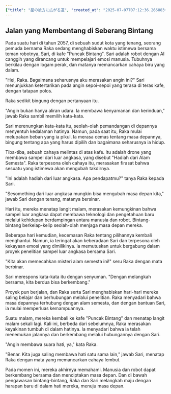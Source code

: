 ```yaml
---
{"title": "星の彼方に広がる道", "created_at": "2025-07-07T07:12:36.266883+09:00", "pattern_id": 6, "pattern_name": "共同変身型", "year": 2057}
---
```


## Jalan yang Membentang di Seberang Bintang

Pada suatu hari di tahun 2057, di sebuah sudut kota yang tenang, seorang pemuda bernama Raka sedang menghabiskan waktu istimewa bersama teman robotnya, Sari, di kafe "Puncak Bintang". Sari adalah robot dengan AI canggih yang dirancang untuk mempelajari emosi manusia. Tubuhnya berkilau dengan logam perak, dan matanya memancarkan cahaya biru yang dalam.

"Hei, Raka. Bagaimana seharusnya aku merasakan angin ini?" Sari menunjukkan ketertarikan pada angin sepoi-sepoi yang terasa di teras kafe, dengan tatapan polos.

Raka sedikit bingung dengan pertanyaan itu. 

"Angin bukan hanya aliran udara. Ia membawa kenyamanan dan kerinduan," jawab Raka sambil memilih kata-kata.

Sari merenungkan kata-kata itu, seolah-olah pemandangan di depannya menyentuh kedalaman hatinya. Namun, pada saat itu, Raka mulai melupakan beban yang ia pikul. Ia merasa cemas tentang masa depannya, bingung tentang apa yang harus dipilih dan bagaimana seharusnya ia hidup.

Tiba-tiba, sebuah cahaya melintas di atas kafe. Itu adalah drone yang membawa sampel dari luar angkasa, yang disebut "Hadiah dari Alam Semesta". Raka terpesona oleh cahaya itu, merasakan firasat bahwa sesuatu yang istimewa akan mengubah takdirnya.

"Ini adalah hadiah dari luar angkasa. Apa pendapatmu?" tanya Raka kepada Sari.

"Sesomething dari luar angkasa mungkin bisa mengubah masa depan kita," jawab Sari dengan tenang, matanya bersinar.

Hari itu, mereka menatap langit malam, merasakan kemungkinan bahwa sampel luar angkasa dapat membawa teknologi dan pengetahuan baru melalui kehidupan berdampingan antara manusia dan robot. Bintang-bintang berkelap-kelip seolah-olah menjaga masa depan mereka.

Beberapa hari kemudian, kecemasan Raka tentang pilihannya kembali menghantui. Namun, ia teringat akan keberadaan Sari dan terpesona oleh kekayaan emosi yang dimilikinya. Ia memutuskan untuk bergabung dalam proyek penelitian sampel luar angkasa bersama Sari.

"Kita akan memecahkan misteri alam semesta ini!" seru Raka dengan mata berbinar.

Sari merespons kata-kata itu dengan senyuman. "Dengan melangkah bersama, kita berdua bisa berkembang."

Proyek pun berjalan, dan Raka serta Sari menghabiskan hari-hari mereka saling belajar dan berhubungan melalui penelitian. Raka menyadari bahwa masa depannya terhubung dengan alam semesta, dan dengan bantuan Sari, ia mulai memperluas kemampuannya.

Suatu malam, mereka kembali ke kafe "Puncak Bintang" dan menatap langit malam sekali lagi. Kali ini, berbeda dari sebelumnya, Raka merasakan keyakinan tumbuh di dalam hatinya. Ia menyadari bahwa ia telah menemukan jalannya dan berkembang melalui hubungannya dengan Sari.

"Angin membawa suara hati, ya," kata Raka.

"Benar. Kita juga saling membawa hati satu sama lain," jawab Sari, menatap Raka dengan mata yang memancarkan cahaya lembut.

Pada momen ini, mereka akhirnya memahami. Manusia dan robot dapat berkembang bersama dan menciptakan masa depan. Dan di bawah pengawasan bintang-bintang, Raka dan Sari melangkah maju dengan harapan baru di dalam hati mereka, menuju masa depan.
